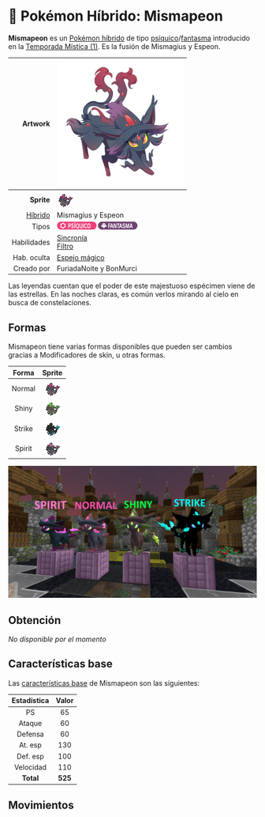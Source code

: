 # 🧬 Pokémon Híbrido: Mismapeon

**Mismapeon** es un [Pokémon híbrido](#) de tipo [psíquico](https://www.wikidex.net/wiki/Tipo_ps%C3%ADquico)/[fantasma](https://www.wikidex.net/wiki/Tipo_fantasma) introducido en la [Temporada Mística (1)](README.md). Es la fusión de Mismagius y Espeon.

| **Artwork**  | <img src="../../images/pokemon/temporada-1/Mismapeon.png" width="256" height="256"> |
| -: | :- |
| **Sprite** | ![Sprite de Mismapeon](../../images/pokemon/temporada-1/Mismapeon-sprite.png) |
| [Híbrido](#) | Mismagius y Espeon |
| Tipos	 | ![Tipo psiquico](../../images/pokemon/tipos/tipo_psiquico.png) ![Tipo fantasma](../../images/pokemon/tipos/tipo_fantasma.png) |
| Habilidades | [Sincronía](https://www.wikidex.net/wiki/Sincron%C3%ADa) <br> [Filtro](https://www.wikidex.net/wiki/Filtro) |
| Hab. oculta | [Espejo mágico](https://www.wikidex.net/wiki/Espejo_m%C3%A1gic) |
| Creado por | FuriadaNoite y BonMurci |

Las leyendas cuentan que el poder de este majestuoso espécimen viene de las estrellas. En las noches claras, es común verlos mirando al cielo en busca de constelaciones.

## Formas
Mismapeon tiene varias formas disponibles que pueden ser cambios gracias a Modificadores de skin, u otras formas.

| Forma | Sprite |
| :-: | :-: |
| Normal | ![Sprite de Mismapeon](../../images/pokemon/temporada-1/Mismapeon-sprite.png) |
| Shiny | ![Sprite de Mismapeon Shiny](../../images/pokemon/temporada-1/Mismapeon-sprite-shiny.png) |
| Strike | ![Sprite de Mismapeon Strike](../../images/pokemon/temporada-1/Mismapeon-sprite-strike.png) |
| Spirit | ![Sprite de Mismapeon Spirit](../../images/pokemon/temporada-1/Mismapeon-sprite-spirit.png) |

![Formas de Mismapeon](../../images/pokemon/temporada-1/Mismapeon-formas.png)

## Obtención
*No disponible por el momento*

## Características base
Las [características base](https://www.wikidex.net/wiki/Caracter%C3%ADsticas) de Mismapeon son las siguientes:

| Estadística | Valor |
| :-: | :-: |
| PS | 65 |
| Ataque | 60 |
| Defensa | 60 |
| At. esp | 130 |
| Def. esp | 100 |
| Velocidad | 110 |
| **Total** | **525** |

## Movimientos